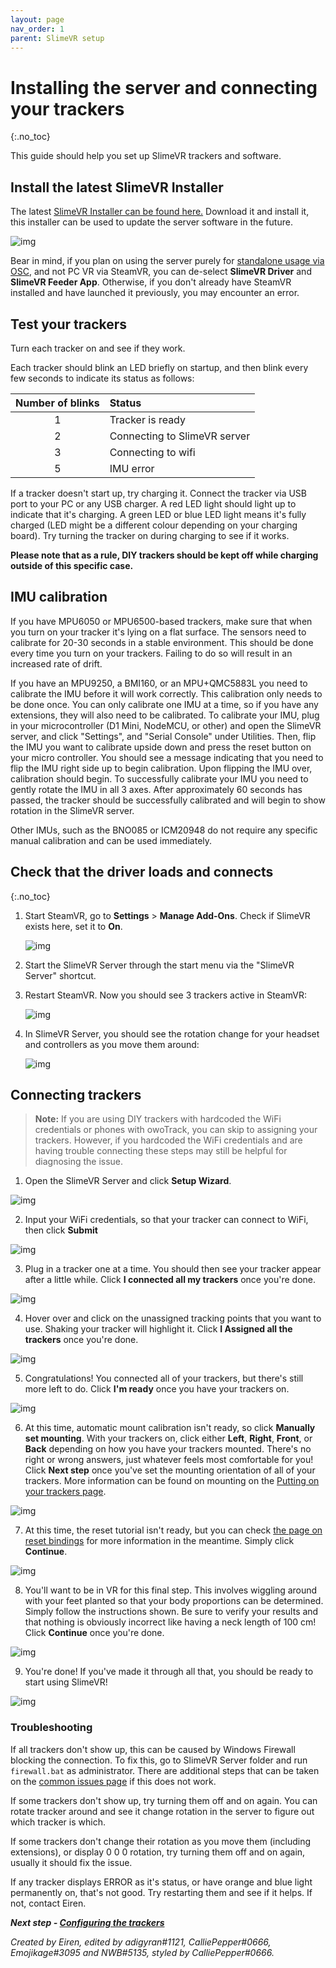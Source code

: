 ```yaml
---
layout: page
nav_order: 1
parent: SlimeVR setup
---
```


# Installing the server and connecting your trackers
{:.no_toc}

This guide should help you set up SlimeVR trackers and software.

## Install the latest SlimeVR Installer
The latest [SlimeVR Installer can be found here.](https://github.com/SlimeVR/SlimeVR-Installer/releases/latest/download/slimevr_web_installer.exe) Download it and install it, this installer can be used to update the server software in the future.

![img](../assets/img/Setup_Installer.png)

Bear in mind, if you plan on using the server purely for [standalone usage via OSC](osc-information.html), and not PC VR via SteamVR, you can de-select **SlimeVR Driver** and **SlimeVR Feeder App**. Otherwise, if you don't already have SteamVR installed and have launched it previously, you may encounter an error.

## Test your trackers
Turn each tracker on and see if they work.

Each tracker should blink an LED briefly on startup, and then blink every few seconds to indicate its status as follows:

| Number of blinks | Status                                             |
| :--------------: |:-------------------------------------------------- |
| 1                | Tracker is ready                                   |
| 2                | Connecting to SlimeVR server                       |
| 3                | Connecting to wifi                                 |
| 5                | IMU error                                          |


If a tracker doesn't start up, try charging it. Connect the tracker via USB port to your PC or any USB charger. A red LED light should light up to indicate that it's charging. A green LED or blue LED light means it's fully charged (LED might be a different colour depending on your charging board). Try turning the tracker on during charging to see if it works.

**Please note that as a rule, DIY trackers should be kept off while charging outside of this specific case.**


## IMU calibration

If you have MPU6050 or MPU6500-based trackers, make sure that when you turn on your tracker it's lying on a flat surface. The sensors need to calibrate for 20-30 seconds in a stable environment. This should be done every time you turn on your trackers. Failing to do so will result in an increased rate of drift.

If you have an MPU9250, a BMI160, or an MPU+QMC5883L you need to calibrate the IMU before it will work correctly. This calibration only needs to be done once. You can only calibrate one IMU at a time, so if you have any extensions, they will also need to be calibrated. To calibrate your IMU, plug in your microcontroller (D1 Mini, NodeMCU, or other) and open the SlimeVR server, and click "Settings", and "Serial Console" under Utilities. Then, flip the IMU you want to calibrate upside down and press the reset button on your micro controller. You should see a message indicating that you need to flip the IMU right side up to begin calibration. Upon flipping the IMU over, calibration should begin. To successfully calibrate your IMU you need to gently rotate the IMU in all 3 axes. After approximately 60 seconds has passed, the tracker should be successfully calibrated and will begin to show rotation in the SlimeVR server.

Other IMUs, such as the BNO085 or ICM20948 do not require any specific manual calibration and can be used immediately.


## Check that the driver loads and connects
{:.no_toc}

1. Start SteamVR, go to **Settings** > **Manage Add-Ons**. Check if SlimeVR exists here, set it to **On**.

   ![img](https://eiren.cat/XHKh)
1. Start the SlimeVR Server through the start menu via the "SlimeVR Server" shortcut.
1. Restart SteamVR. Now you should see 3 trackers active in SteamVR:

   ![img](https://eiren.cat/Dhh2)
1. In SlimeVR Server, you should see the rotation change for your headset and controllers as you move them around:

   ![img](../assets/img/HMD_position.png)

## Connecting trackers

> **Note:** If you are using DIY trackers with hardcoded the WiFi credentials or phones with owoTrack, you can skip to assigning your trackers. However, if you hardcoded the WiFi credentials and are having trouble connecting these steps may still be helpful for diagnosing the issue.

1. Open the SlimeVR Server and click **Setup Wizard**.

![img](../assets/img/Setup_Welcome.png)

2. Input your WiFi credentials, so that your tracker can connect to WiFi, then click **Submit**

![img](../assets/img/Setup_WiFi.png)

3. Plug in a tracker one at a time. You should then see your tracker appear after a little while. Click **I connected all my trackers** once you're done.

![img](../assets/img/Setup_Connect-Trackers.png)

4. Hover over and click on the unassigned tracking points that you want to use. Shaking your tracker will highlight it. Click **I Assigned all the trackers** once you're done.

![img](../assets/img/Setup_Assignment.png)

5. Congratulations! You connected all of your trackers, but there's still more left to do. Click **I'm ready** once you have your trackers on.

![img](../assets/img/Setup_NotDone.png)

6. At this time, automatic mount calibration isn't ready, so click **Manually set mounting**. With your trackers on, click either **Left**, **Right**, **Front**, or **Back** depending on how you have your trackers mounted. There's no right or wrong answers, just whatever feels most comfortable for you! Click **Next step** once you've set the mounting orientation of all of your trackers. More information can be found on mounting on the [Putting on your trackers page](putting-on-trackers.html).

![img](../assets/img/Setup_Mounting.png)

7. At this time, the reset tutorial isn't ready, but you can check [the page on reset bindings](setting-reset-bindings.html) for more information in the meantime. Simply click **Continue**.

![img](../assets/img/Setup_Reset.png)

8. You'll want to be in VR for this final step. This involves wiggling around with your feet planted so that your body proportions can be determined. Simply follow the instructions shown. Be sure to verify your results and that nothing is obviously incorrect like having a neck length of 100 cm! Click **Continue** once you're done.

![img](../assets/img/Setup_Proportions.png)

9. You're done! If you've made it through all that, you should be ready to start using SlimeVR!

![img](../assets/img/Setup_Done.png)


### Troubleshooting

If all trackers don't show up, this can be caused by Windows Firewall blocking the connection. To fix this, go to SlimeVR Server folder and run `firewall.bat` as administrator. There are additional steps that can be taken on the [common issues page](../common-issues.html#the-trackers-are-connected-to-my-wifi-but-dont-turn-up-on-slimevr) if this does not work.

If some trackers don't show up, try turning them off and on again. You can rotate tracker around and see it change rotation in the server to figure out which tracker is which.

If some trackers don't change their rotation as you move them (including extensions), or display 0 0 0 rotation, try turning them off and on again, usually it should fix the issue.

If any tracker displays ERROR as it's status, or have orange and blue light permanently on, that's not good. Try restarting them and see if it helps. If not, contact Eiren.

***Next step - [Configuring the trackers](configuring-trackers.md)***

*Created by Eiren, edited by adigyran#1121, CalliePepper#0666, Emojikage#3095 and NWB#5135, styled by CalliePepper#0666.*